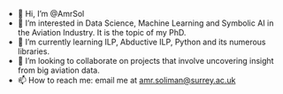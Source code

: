 - 👋 Hi, I’m @AmrSol
- 👀 I’m interested in Data Science, Machine Learning and Symbolic AI in the Aviation Industry. It is the topic of my PhD.
- 🌱 I’m currently learning ILP, Abductive ILP, Python and its numerous libraries.
- 💞️ I’m looking to collaborate on projects that involve uncovering insight from big aviation data.
- 📫 How to reach me: email me at amr.soliman@surrey.ac.uk

<!---
AmrSol/AmrSol is a ✨ special ✨ repository because its `README.md` (this file) appears on your GitHub profile.
You can click the Preview link to take a look at your changes.
--->
